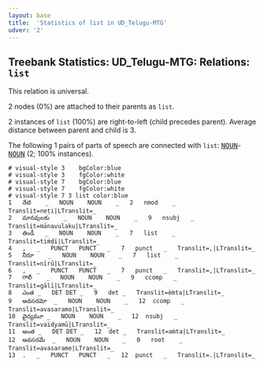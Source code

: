 ```yaml
---
layout: base
title:  'Statistics of list in UD_Telugu-MTG'
udver: '2'
---
```


## Treebank Statistics: UD_Telugu-MTG: Relations: `list`

This relation is universal.

2 nodes (0%) are attached to their parents as `list`.

2 instances of `list` (100%) are right-to-left (child precedes parent).
Average distance between parent and child is 3.

The following 1 pairs of parts of speech are connected with `list`: <tt><a href="te_mtg-pos-NOUN.html">NOUN</a></tt>-<tt><a href="te_mtg-pos-NOUN.html">NOUN</a></tt> (2; 100% instances).


~~~ conllu
# visual-style 3	bgColor:blue
# visual-style 3	fgColor:white
# visual-style 7	bgColor:blue
# visual-style 7	fgColor:white
# visual-style 7 3 list	color:blue
1	నేటి	_	NOUN	NOUN	_	2	nmod	_	Translit=neṭi|LTranslit=_
2	మానవులకు	_	NOUN	NOUN	_	9	nsubj	_	Translit=mānavulaku|LTranslit=_
3	తిండీ	_	NOUN	NOUN	_	7	list	_	Translit=tiṁḍī|LTranslit=_
4	,	_	PUNCT	PUNCT	_	7	punct	_	Translit=,|LTranslit=_
5	నీరూ	_	NOUN	NOUN	_	7	list	_	Translit=nīrū|LTranslit=_
6	,	_	PUNCT	PUNCT	_	7	punct	_	Translit=,|LTranslit=_
7	గాలీ	_	NOUN	NOUN	_	9	ccomp	_	Translit=gālī|LTranslit=_
8	ఎంత	_	DET	DET	_	9	det	_	Translit=èṁta|LTranslit=_
9	అవసరమో	_	NOUN	NOUN	_	12	ccomp	_	Translit=avasaramo|LTranslit=_
10	వైద్యమూ	_	NOUN	NOUN	_	12	nsubj	_	Translit=vaidyamū|LTranslit=_
11	అంత	_	DET	DET	_	12	det	_	Translit=aṁta|LTranslit=_
12	అవసరమే	_	NOUN	NOUN	_	0	root	_	Translit=avasarame|LTranslit=_
13	.	_	PUNCT	PUNCT	_	12	punct	_	Translit=.|LTranslit=_

~~~



